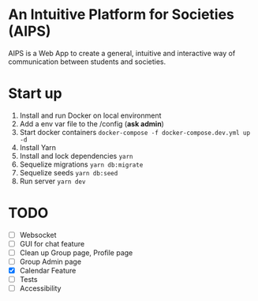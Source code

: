 # An Intuitive Platform for Societies (AIPS)

AIPS is a Web App to create a general, intuitive and interactive way of communication between students and societies.

# Start up

1. Install and run Docker on local environment
1. Add a env var file to the /config (**ask admin**)
1. Start docker containers ```docker-compose -f docker-compose.dev.yml up -d```
1. Install Yarn
1. Install and lock dependencies ```yarn```
1. Sequelize migrations ```yarn db:migrate```
1. Sequelize seeds ```yarn db:seed```
1. Run server ```yarn dev```

# TODO

- [ ] Websocket
- [ ] GUI for chat feature
- [ ] Clean up Group page, Profile page
- [ ] Group Admin page
- [x] Calendar Feature
- [ ] Tests
- [ ] Accessibility